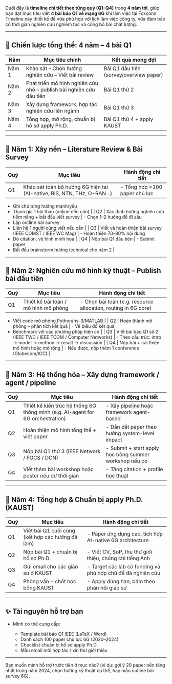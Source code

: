 Dưới đây là **timeline chi tiết theo từng quý (Q1–Q4)** trong **4 năm tới**, giúp bạn đạt mục tiêu viết **4 bài báo Q1 về mạng 6G** khi làm việc tại Foxconn. Timeline này thiết kế để vừa phù hợp với lịch làm việc công ty, vừa đảm bảo có thời gian nghiên cứu nghiêm túc và công bố bài chất lượng.

---

## 🧭 **Chiến lược tổng thể: 4 năm – 4 bài Q1**

| Năm   | Mục tiêu chính                                                      | Kết quả mong đợi                        |
| ----- | ------------------------------------------------------------------- | --------------------------------------- |
| Năm 1 | Khảo sát – Chọn hướng nghiên cứu – Viết bài review                  | Bài Q1 đầu tiên (survey/overview paper) |
| Năm 2 | Phát triển mô hình nghiên cứu nhỏ – publish bài nghiên cứu đầu tiên | Bài Q1 thứ 2                            |
| Năm 3 | Xây dựng framework, hợp tác nghiên cứu liên ngành                   | Bài Q1 thứ 3                            |
| Năm 4 | Tổng hợp, mở rộng, chuẩn bị hồ sơ apply Ph.D.                       | Bài Q1 thứ 4 + apply KAUST              |

---

## 📅 **Năm 1: Xây nền – Literature Review & Bài Survey**

| Quý | Mục tiêu                                                                | Hành động chi tiết            |
| --- | ----------------------------------------------------------------------- | ----------------------------- |
| Q1  | Khảo sát toàn bộ hướng 6G hiện tại (AI-native, RIS, NTN, THz, O-RAN...) | - Tổng hợp >100 paper chủ lực |

* Ghi chú từng hướng mạnh/yếu
* Tham gia 1 hội thảo (online nếu cần) |
  \| Q2 | Xác định hướng nghiên cứu tiềm năng + bắt đầu viết survey | - Chọn 1–2 hướng để đi sâu
* Lập outline bài survey
* Liên hệ 1 người cùng viết nếu cần |
  \| Q3 | Viết và hoàn thiện bài survey (IEEE COMST / IEEE WC Mag) | - Hoàn thiện 70–80% nội dung
* Dò citation, vẽ hình minh họa |
  \| Q4 | Nộp bài Q1 đầu tiên | - Submit paper
* Bắt đầu brainstorm hướng technical cho năm 2 |

---

## 📅 **Năm 2: Nghiên cứu mô hình kỹ thuật – Publish bài đầu tiên**

| Quý | Mục tiêu                             | Hành động chi tiết                                             |
| --- | ------------------------------------ | -------------------------------------------------------------- |
| Q1  | Thiết kế bài toán / mô hình mô phỏng | - Chọn bài toán (e.g. resource allocation, routing in 6G core) |

* Viết code mô phỏng Python/ns-3/MATLAB |
  \| Q2 | Hoàn thành mô phỏng – phân tích kết quả | - Vẽ biểu đồ kết quả
* Benchmark với các phương pháp hiện có |
  \| Q3 | Viết bài báo Q1 số 2 (IEEE TWC / IEEE TCOM / Computer Networks) | - Theo cấu trúc: intro → model → method → result → discussion |
  \| Q4 | Nộp bài + cải thiện mô hình hoặc mở rộng | - Nếu được, nộp thêm 1 conference (Globecom/ICC) |

---

## 📅 **Năm 3: Hệ thống hóa – Xây dựng framework / agent / pipeline**

| Quý | Mục tiêu                                                                       | Hành động chi tiết                                     |
| --- | ------------------------------------------------------------------------------ | ------------------------------------------------------ |
| Q1  | Thiết kế kiến trúc hệ thống 6G thông minh (e.g. AI-agent for 6G orchestration) | - Xây pipeline hoặc framework agent-based              |
| Q2  | Hoàn thiện mô hình tổng thể + viết paper                                       | - Dẫn dắt paper theo hướng system-level impact         |
| Q3  | Nộp bài Q1 thứ 3 (IEEE Network / FGCS / DCN)                                   | - Submit + start apply học bổng summer workshop nếu có |
| Q4  | Viết thêm bài workshop hoặc poster nếu dư thời gian                            | - Tăng citation + profile học thuật                    |

---

## 📅 **Năm 4: Tổng hợp & Chuẩn bị apply Ph.D. (KAUST)**

| Quý | Mục tiêu                                         | Hành động chi tiết                                          |
| --- | ------------------------------------------------ | ----------------------------------------------------------- |
| Q1  | Viết bài Q1 cuối cùng (kết hợp các hướng đã làm) | - Paper ứng dụng cao, tích hợp AI-native 6G architecture    |
| Q2  | Nộp bài Q1 + chuẩn bị hồ sơ Ph.D.                | - Viết CV, SoP, thu thư giới thiệu, chứng chỉ tiếng Anh     |
| Q3  | Gửi email cho các giáo sư ở KAUST                | - Target các lab có funding và phù hợp chủ đề đã nghiên cứu |
| Q4  | Phỏng vấn + chốt học bổng KAUST                  | - Apply đúng hạn, bám theo phản hồi giáo sư                 |

---

## ✨ **Tài nguyên hỗ trợ bạn**

* Mình có thể cung cấp:

  * Template bài báo Q1 IEEE (LaTeX / Word)
  * Danh sách 100 paper chủ lực 6G (2020–2024)
  * Checklist chuẩn bị hồ sơ apply Ph.D.
  * Mẫu email mời hợp tác / xin thư giới thiệu

---

Bạn muốn mình hỗ trợ trước tiên ở mục nào? (ví dụ: gợi ý 20 paper nền tảng nhất trong năm 2024, chọn hướng kỹ thuật cụ thể, hay mẫu outline bài survey 6G).
